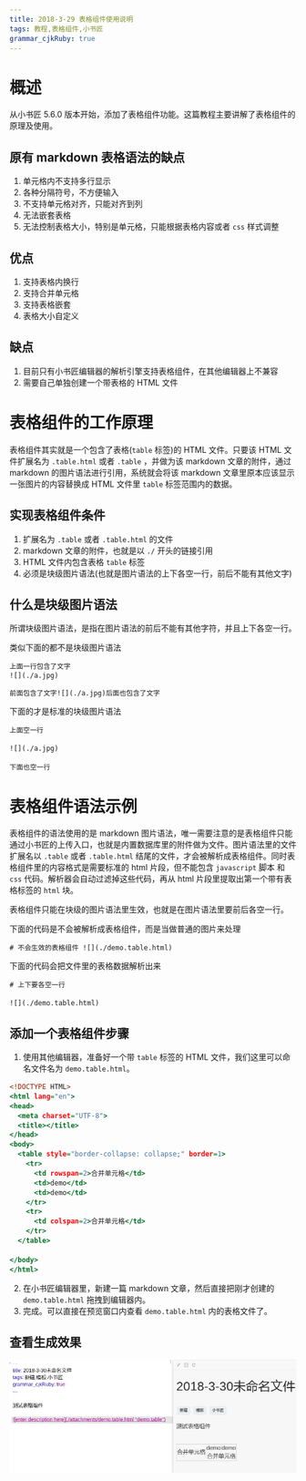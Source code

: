```yaml
---
title: 2018-3-29 表格组件使用说明
tags: 教程,表格组件,小书匠
grammar_cjkRuby: true
---
```


# 概述

从小书匠 5.6.0 版本开始，添加了表格组件功能。这篇教程主要讲解了表格组件的原理及使用。

## 原有 markdown 表格语法的缺点

1. 单元格内不支持多行显示
2. 各种分隔符号，不方便输入
3. 不支持单元格对齐，只能对齐到列
4. 无法嵌套表格
5. 无法控制表格大小，特别是单元格，只能根据表格内容或者 `css` 样式调整

## 优点

1. 支持表格内换行
2. 支持合并单元格
3. 支持表格嵌套
4. 表格大小自定义

## 缺点

1. 目前只有小书匠编辑器的解析引擎支持表格组件，在其他编辑器上不兼容
2. 需要自己单独创建一个带表格的 HTML 文件


# 表格组件的工作原理

表格组件其实就是一个包含了表格(`table` 标签)的 HTML 文件。只要该 HTML 文件扩展名为 `.table.html` 或者 `.table` ，并做为该 markdown 文章的附件，通过 markdown 的图片语法进行引用，系统就会将该 markdown 文章里原本应该显示一张图片的内容替换成  HTML 文件里 `table` 标签范围内的数据。

## 实现表格组件条件

1. 扩展名为 `.table` 或者 `.table.html` 的文件
2. markdown 文章的附件，也就是以 `./` 开头的链接引用
3. HTML 文件内包含表格 `table` 标签
4. 必须是块级图片语法(也就是图片语法的上下各空一行，前后不能有其他文字)

## 什么是块级图片语法

所谓块级图片语法，是指在图片语法的前后不能有其他字符，并且上下各空一行。

类似下面的都不是块级图片语法

```
上面一行包含了文字
![](./a.jpg)
```

```
前面包含了文字![](./a.jpg)后面也包含了文字
```

下面的才是标准的块级图片语法

```
上面空一行

![](./a.jpg)

下面也空一行
```

# 表格组件语法示例

表格组件的语法使用的是 markdown 图片语法，唯一需要注意的是表格组件只能通过小书匠的上传入口，也就是内置数据库里的附件做为文件。图片语法里的文件扩展名以 `.table` 或者 `.table.html` 结尾的文件，才会被解析成表格组件。同时表格组件里的内容格式是需要标准的 html 片段，但不能包含 `javascript` 脚本 和 `css` 代码。解析器会自动过滤掉这些代码，再从 html 片段里提取出第一个带有表格标签的 `html` 块。

表格组件只能在块级的图片语法里生效，也就是在图片语法里要前后各空一行。

下面的代码是不会被解析成表格组件，而是当做普通的图片来处理

```
# 不会生效的表格组件 ![](./demo.table.html)
```

下面的代码会把文件里的表格数据解析出来

```
# 上下要各空一行

![](./demo.table.html)

```



## 添加一个表格组件步骤

1. 使用其他编辑器，准备好一个带 `table` 标签的 HTML 文件，我们这里可以命名文件名为  `demo.table.html`。

``` html?title=demo.table.html
<!DOCTYPE HTML>
<html lang="en">
<head>
  <meta charset="UTF-8">
  <title></title>
</head>
<body>
  <table style="border-collapse: collapse;" border=1>
    <tr>
      <td rowspan=2>合并单元格</td>
      <td>demo</td>
      <td>demo</td>
    </tr>
    <tr>
      <td colspan=2>合并单元格</td>
    </tr>
  </table>
  
</body>
</html>
```
2. 在小书匠编辑器里，新建一篇 markdown 文章，然后直接把刚才创建的 `demo.table.html` 拖拽到编辑器内。
3. 完成。可以直接在预览窗口内查看 `demo.table.html` 内的表格文件了。

## 查看生成效果

![查看生成效果][1]


  [1]: ./images/1522379403617.jpg